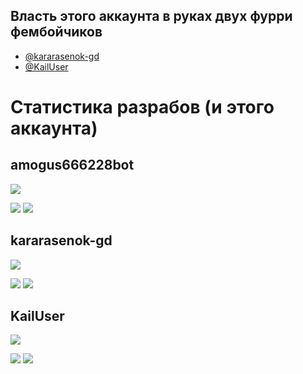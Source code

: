 ## Власть этого аккаунта в руках двух фурри фембойчиков
- [@kararasenok-gd](https://github.com/kararasenok-gd)
- [@KailUser](https://github.com/KailUser)

# Статистика разрабов (и этого аккаунта)
## amogus666228bot
![](http://github-profile-summary-cards.vercel.app/api/cards/profile-details?username=amogus666228bot&theme=tokyonight)

![](http://github-profile-summary-cards.vercel.app/api/cards/repos-per-language?username=amogus666228bot&theme=tokyonight)
![](http://github-profile-summary-cards.vercel.app/api/cards/most-commit-language?username=amogus666228bot&theme=tokyonight)

## kararasenok-gd
![](http://github-profile-summary-cards.vercel.app/api/cards/profile-details?username=kararasenok-gd&theme=tokyonight)

![](http://github-profile-summary-cards.vercel.app/api/cards/repos-per-language?username=kararasenok-gd&theme=tokyonight)
![](http://github-profile-summary-cards.vercel.app/api/cards/most-commit-language?username=kararasenok-gd&theme=tokyonight)

## KailUser
![](http://github-profile-summary-cards.vercel.app/api/cards/profile-details?username=KailUser&theme=tokyonight)

![](http://github-profile-summary-cards.vercel.app/api/cards/repos-per-language?username=KailUser&theme=tokyonight)
![](http://github-profile-summary-cards.vercel.app/api/cards/most-commit-language?username=KailUser&theme=tokyonight)

